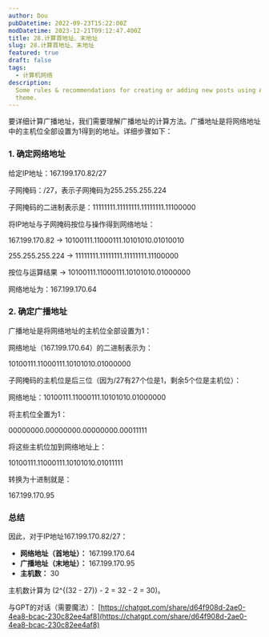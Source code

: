 ```yaml
---
author: Dou
pubDatetime: 2022-09-23T15:22:00Z
modDatetime: 2023-12-21T09:12:47.400Z
title: 28.计算首地址、末地址
slug: 28.计算首地址、末地址
featured: true
draft: false
tags:
  - 计算机网络
description:
  Some rules & recommendations for creating or adding new posts using AstroPaper
  theme.
---
```


要详细计算广播地址，我们需要理解广播地址的计算方法。广播地址是将网络地址中的主机位全部设置为1得到的地址。详细步骤如下：

### 1. 确定网络地址

给定IP地址：167.199.170.82/27

子网掩码：/27，表示子网掩码为255.255.255.224

子网掩码的二进制表示是：11111111.11111111.11111111.11100000

将IP地址与子网掩码按位与操作得到网络地址：

167.199.170.82 -> 10100111.11000111.10101010.01010010

255.255.255.224 -> 11111111.11111111.11111111.11100000

按位与运算结果 -> 10100111.11000111.10101010.01000000

网络地址为：167.199.170.64

### 2. 确定广播地址

广播地址是将网络地址的主机位全部设置为1：

网络地址（167.199.170.64）的二进制表示为：

10100111.11000111.10101010.01000000

子网掩码的主机位是后三位（因为/27有27个位是1，剩余5个位是主机位）：

网络地址：10100111.11000111.10101010.01000000

将主机位全置为1：

00000000.00000000.00000000.00011111

将这些主机位加到网络地址上：

10100111.11000111.10101010.01011111

转换为十进制就是：

167.199.170.95

### 总结

因此，对于IP地址167.199.170.82/27：

- **网络地址（首地址）：** 167.199.170.64
- **广播地址（末地址）：** 167.199.170.95
- **主机数：** 30

主机数计算为 (2^{(32 - 27)} - 2 = 32 - 2 = 30)。

与GPT的对话（需要魔法）： [https://chatgpt.com/share/d64f908d-2ae0-4ea8-bcac-230c82ee4af8](https://chatgpt.com/share/d64f908d-2ae0-4ea8-bcac-230c82ee4af8)
